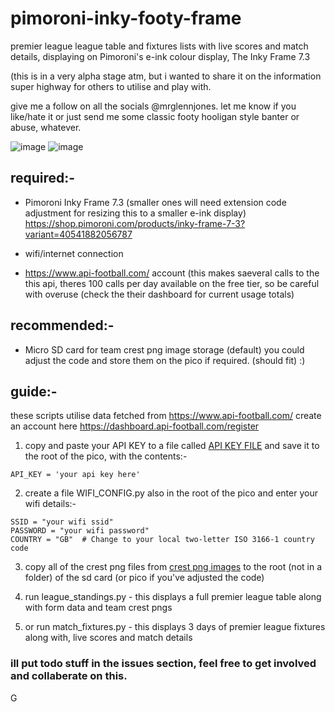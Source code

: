 # pimoroni-inky-footy-frame
premier league league table and fixtures lists with live scores and match details, displaying on Pimoroni's e-ink colour display, The Inky Frame 7.3

(this is in a very alpha stage atm, but i wanted to share it on the information super highway for others to utilise and play with.

give me a follow on all the socials @mrglennjones. let me know if you like/hate it or just send me some classic footy hooligan style banter or abuse, whatever.

![image](https://github.com/user-attachments/assets/9ef435da-9ec8-4ad1-b0a5-c6c2f4ba852a)
![image](https://github.com/user-attachments/assets/04c89abf-9905-4ba1-87b0-c86cf1205b86)


## required:-
- Pimoroni Inky Frame 7.3 (smaller ones will need extension code adjustment for resizing this to a smaller e-ink display)
https://shop.pimoroni.com/products/inky-frame-7-3?variant=40541882056787

- wifi/internet connection

- https://www.api-football.com/ account (this makes saeveral calls to the this api, theres 100 calls per day available on the free tier, so be careful with overuse (check the their dashboard for current usage totals)

## recommended:-
- Micro SD card for team crest png image storage (default)
you could adjust the code and store them on the pico if required. (should fit) :)


## guide:-

these scripts utilise data fetched from https://www.api-football.com/
create an account here https://dashboard.api-football.com/register

1. copy and paste your API KEY to a file called [API KEY FILE](API_KEY.py) and save it to the root of the pico, with the contents:-

```
API_KEY = 'your api key here'
```
2. create a file WIFI_CONFIG.py also in the root of the pico and enter your wifi details:-
```
SSID = "your wifi ssid"
PASSWORD = "your wifi password"
COUNTRY = "GB"  # Change to your local two-letter ISO 3166-1 country code
```
3. copy all of the crest png files from [crest png images](footy_frame_crests.zip) to the root (not in a folder) of the sd card (or pico if you've adjusted the code)

4. run league_standings.py - this displays a full premier league table along with form data and team crest pngs
5. or run match_fixtures.py - this displays 3 days of premier league fixtures along with, live scores and match details



### ill put todo stuff in the issues section, feel free to get involved and collaberate on this.

G
